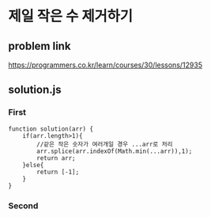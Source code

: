 # 제일 작은 수 제거하기
## problem link
https://programmers.co.kr/learn/courses/30/lessons/12935
## solution.js
### First
```
function solution(arr) {  
    if(arr.length>1){
        //같은 작은 숫자가 여러개일 경우 ...arr로 처리
        arr.splice(arr.indexOf(Math.min(...arr)),1);
        return arr;
    }else{
        return [-1];
    }
}
```
### Second
```

```
